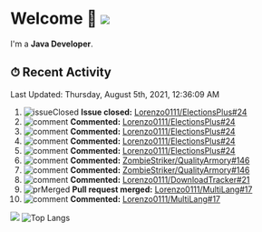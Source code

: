 # Welcome 👋 ![](https://hit.yhype.me/github/profile?user_id=69311874)

I'm a **Java Developer**.

## ⏱ Recent Activity

<!--RECENT_ACTIVITY:last_update-->
Last Updated: Thursday, August 5th, 2021, 12:36:09 AM
<!--RECENT_ACTIVITY:last_update_end-->

<!--RECENT_ACTIVITY:start-->
1. ![issueClosed] **Issue closed:** [Lorenzo0111/ElectionsPlus#24](https://github.com/Lorenzo0111/ElectionsPlus/issues/24)
2. ![comment] **Commented:** [Lorenzo0111/ElectionsPlus#24](https://github.com/Lorenzo0111/ElectionsPlus/issues/24#issuecomment-892904731)
3. ![comment] **Commented:** [Lorenzo0111/ElectionsPlus#24](https://github.com/Lorenzo0111/ElectionsPlus/issues/24#issuecomment-892765358)
4. ![comment] **Commented:** [Lorenzo0111/ElectionsPlus#24](https://github.com/Lorenzo0111/ElectionsPlus/issues/24#issuecomment-892765032)
5. ![comment] **Commented:** [Lorenzo0111/ElectionsPlus#24](https://github.com/Lorenzo0111/ElectionsPlus/issues/24#issuecomment-892764621)
6. ![comment] **Commented:** [ZombieStriker/QualityArmory#146](https://github.com/ZombieStriker/QualityArmory/issues/146#issuecomment-892738839)
7. ![comment] **Commented:** [ZombieStriker/QualityArmory#146](https://github.com/ZombieStriker/QualityArmory/issues/146#issuecomment-892733285)
8. ![comment] **Commented:** [Lorenzo0111/DownloadTracker#21](https://github.com/Lorenzo0111/DownloadTracker/pull/21#issuecomment-892627701)
9. ![prMerged] **Pull request merged:** [Lorenzo0111/MultiLang#17](https://github.com/Lorenzo0111/MultiLang/pull/17)
10. ![comment] **Commented:** [Lorenzo0111/MultiLang#17](https://github.com/Lorenzo0111/MultiLang/pull/17#issuecomment-891947907)
<!--RECENT_ACTIVITY:end-->

[![](https://github-readme-stats.vercel.app/api?username=Lorenzo0111&show_icons=true&count_private=true)](https://github.com/Lorenzo0111)
![Top Langs](https://github-readme-stats.vercel.app/api/top-langs/?username=Lorenzo0111&layout=compact)

[issueOpened]: https://cdn.jsdelivr.net/gh/Readme-Workflows/Readme-Icons@main/icons/octicons/IssueOpenedOld.svg
[issueClosed]: https://cdn.jsdelivr.net/gh/Readme-Workflows/Readme-Icons@main/icons/octicons/IssueClosedOld.svg

[prOpened]: https://cdn.jsdelivr.net/gh/Readme-Workflows/Readme-Icons@main/icons/octicons/PullRequestOpened.svg
[prClosed]: https://cdn.jsdelivr.net/gh/Readme-Workflows/Readme-Icons@main/icons/octicons/PullRequestClosed.svg
[prMerged]: https://cdn.jsdelivr.net/gh/Readme-Workflows/Readme-Icons@main/icons/octicons/PullRequestMerged.svg

[comment]: https://cdn.jsdelivr.net/gh/Readme-Workflows/Readme-Icons@main/icons/octicons/Comment.svg

[changesRequested]: https://cdn.jsdelivr.net/gh/Readme-Workflows/Readme-Icons@main/icons/octicons/RequestedChanges.svg
[approved]: https://cdn.jsdelivr.net/gh/Readme-Workflows/Readme-Icons@main/icons/octicons/ApprovedChanges.svg

[repoCreated]: https://cdn.jsdelivr.net/gh/Readme-Workflows/Readme-Icons@main/icons/octicons/Repository.svg
[release]: https://cdn.jsdelivr.net/gh/Readme-Workflows/Readme-Icons@main/icons/octicons/Release.svg
[star]: https://cdn.jsdelivr.net/gh/Readme-Workflows/Readme-Icons@main/icons/octicons/StarredRepository.svg
[wiki]: https://cdn.jsdelivr.net/gh/Readme-Workflows/Readme-Icons@main/icons/octicons/Wiki.svg
[fork]: https://cdn.jsdelivr.net/gh/Readme-Workflows/Readme-Icons@main/icons/octicons/ForkedRepository.svg
[people]: https://cdn.jsdelivr.net/gh/Readme-Workflows/Readme-Icons@main/icons/octicons/People.svg
